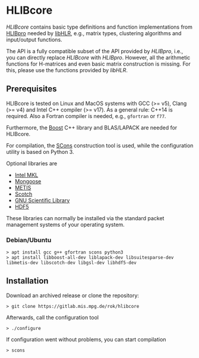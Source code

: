 # HLIBcore

*HLIBcore* contains basic type definitions and function implementations from
[HLIBpro](https://hlibpro.com) needed by [libHLR](http://libhlr.org), e.g., matrix types, clustering
algorithms and input/output functions. 

The API is a fully compatible subset of the API provided by *HLIBpro*, i.e., you can directly
replace *HLIBcore* with *HLIBpro*. However, all the arithmetic functions for H-matrices and even
basic matrix construction is missing.  For this, please use the functions provided by *libHLR*.

## Prerequisites

HLIBcore is tested on Linux and MacOS systems with GCC (>= v5), Clang (>= v4) and Intel
C++ compiler (>= v17). As a general rule: C++14 is required. Also a Fortran compiler is
needed, e.g., `gfortran` or `f77`.

Furthermore, the [Boost](https://boost.org) C++ library and BLAS/LAPACK are needed for HLIBcore.

For compilation, the [SCons](https://scons.org) construction tool is used, while the
configuration utility is based on Python 3.

Optional libraries are

- [Intel MKL](https://software.intel.com/content/www/us/en/develop/tools/oneapi/components/onemkl.html)
- [Mongoose](https://github.com/scottkolo/mongoose)
- [METIS](http://glaros.dtc.umn.edu/gkhome/metis/metis/overview)
- [Scotch](https://www.labri.fr/perso/pelegrin/scotch/)
- [GNU Scientific Library](https://www.gnu.org/software/gsl/)
- [HDF5](https://www.hdfgroup.org)

These libraries can normally be installed via the standard packet management systems of
your operating system.

### Debian/Ubuntu

~~~
> apt install gcc g++ gfortran scons python3
> apt install libboost-all-dev liblapack-dev libsuitesparse-dev libmetis-dev libscotch-dev libgsl-dev libhdf5-dev
~~~

## Installation

Download an archived release or clone the repository:

~~~
> git clone https://gitlab.mis.mpg.de/rok/hlibcore
~~~

Afterwards, call the configuration tool

~~~
> ./configure
~~~

If configuration went without problems, you can start compilation

~~~
> scons
~~~
